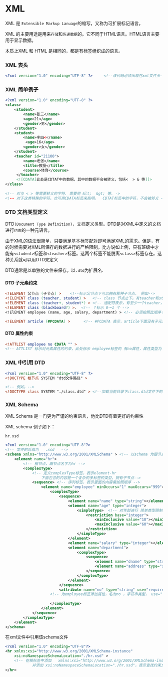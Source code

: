 # XML

XML 是 ``Extensible Markup Lanuage``的缩写，又称为可扩展标记语言。

XML 的主要用途是用来``存储``和``传递数据``的。它不同于HTML语言。HTML语言主要用于显示数据。

本质上XML 和 HTML 是相同的，都是有标签组织成的语言。



### XML 表头

```xml
<?xml version="1.0" encoding="UTF-8" ?>     <!--该代码必须出现在xml文件头-->
```



### XML 简单例子

```xml
<?xml version="1.0" encoding="UTF-8" ?>  
<class>
    <student>
        <name>张三</name>
        <age>21</age>
        <gender>男</gender>
    </student>
    <student>
        <name>李四<</name>
         <age>16</age>
        <gender>女</gender>
    </student>
    <teacher id="21100">
        <name>老张</name>
        <title>教授</title>
        <course>体育</course>
     </teacher>
     <![CDATA[此处是CDTAT中的数据，其中的数据不会被转义，包括<  > & 等]]>
</class>
    
<!-- 对与 < > 等需要转义的字符. 需要用 &lt;  &gt; 等. ->
<!-- 对于这类特殊的字符。也可用CDATA标签来指明。  CDTAT标签中的字符，不会被转义 -->

```



### DTD 文档类型定义

DTD``(Document Type Definition)``，文档定义类型。DTD是对XML中定义的文档进行``约束``的一种元语言。

由于XML的语法很简单，只要满足基本标签配对即可满足XML的需求。但是，有的时候需要对XML所保存的数据进行的严格限制。比方说如上例，只有班级中才能有``<student>``标签和``<teacher>``标签。这两个标签不能脱离``<class>``标签存在。这种关系就可以用DTD来定义

DTD通常是以单独的文件来保存。以``.dtd``为扩展名.

#### DTD 子元素约束

```dtd
<!ELEMENT 父节点 (子节点) >    <!--标示父节点下可以拥有那种子节点， 例如-->
<!ELEMENT class (teacher, student) >   <!-- class 节点之下。有teacher和student节点，且只能有一个teacher和student  -->
<!ELEMENT class (teacher+, student*) > <!-- 通配符表示，有至少一个teacher，0～n个student  -->
<!ELEMENT class (blackboard?) >.  <!-- ？标示 0～1 个 -->
<!ElEMENT employee (name, age, salary, department) > <!-- 必须按照此顺序书写. -->

<!ELEMENT article (#PCDATA) >      <!-- #PCDATA 表示，article下面没有子元素，它自己是一个纯文本元素 -->
```

#### DTD 属性约束

```dtd
<!ATTLIST employee no CDATA "" > 
<!-- ATTLIST 标示对元素属性的约束，此处标示 employee标签的 有no属性，属性类型为 文本CDATA类型 默认为 ""空串 -->
```



### XML 中引用 DTD

```xml
<?xml version="1.0" encoding="UTF-8" ?>  
<!DOCTYPE 根节点 SYSTEM "dtd文件路径" >

<!-- 例如。-->
<!DOCTYPE class SYSTEM "./class.dtd" > <!--加载当前目录下class.dtd文件下的 class元素的约束 到 STSTEM 本地范围 -->
```



### XML Schema 

XML Schema 是一门更为严谨的约束语言，他比DTD有着更好的约束性

XML schema 例子如下：

```hr.xsd```

```xml
<?xml version="1.0" encoding="UTF-8"?>
<!-- 文件的后缀为   .xsd   -->
<schema xmlns="http://www.w3.org/2001/XMLSchema" > <!-- 以schema 为跟节点 -->
	<element name="hr">
		<!-- 根节点，跟节点名字为hr -->
		<complexType>  
			<!-- 定义complexType标签，表示element-hr 
				下面包含的内容是一个复杂的多标签的类型，拥有子节点-->
			<sequence> <!-- 序列标签，表示里面的内容需按照顺序 -->
				<element name="employee" minOccurs="1" maxOccurs="999"> <!-- minOccurs 为element的个数提供范围 -->
                    <complexType>
                        <sequence>
							<element name="name" type="string"></element>
							<element name="age" type="integer">
                                <simpleType>  <!-- 对年龄进行 简单类型限制 限制整数 范围 18~60 -->
                                    <restriction base="integer">
                                        <minInclusive value="18"></minInclusive>
                                        <maxInclusive value="60"></maxInclusive>
                                    </restriction>
                                </simpleType>
                            </element>
							<element name="salary" type="integer"></element>
							<element name="department">
								<complexType>
									<sequence>
										<element name="dname" type="string"></element>
										<element name="address" type="string"></element>
									</sequence>
								</complexType>
							</element>
						</sequence>
                        <attribute name="no" type="string" use="required"></attribute>
                    <!-- 为employee标签添加属性，名为no ，字符串类型， use="required"表示该属性必须 -->
						
					</complexType>
				</element>
			</sequence>
		</complexType>
	</element>
</schema>
```

在xml文件中引用该schema文件

```xml
<?xml version="1.0" encoding="UTF-8"?>
<hr xmlns:xsi="http://www.w3.org/2001/XMLSchema-instance" 
    xsi:noNamespaceSchemaLocation="./hr.xsd" >
	<!-- 在根标签中添加   xmlns:xsi="http://www.w3.org/2001/XMLSchema-instance"
			并添加 xsi:noNamespaceSchemaLocation="./hr.xsd"，表示查找约束文件路径 -->
</hr>
```

